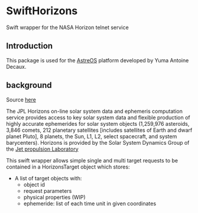 # SwiftHorizons

Swift wrapper for the NASA Horizon telnet service

## Introduction

This package is used for the [AstreOS](https://astreos.space) platform developed by Yuma Antoine Decaux.

## background

Source [here](https://ssd.jpl.nasa.gov/horizons/)

The JPL Horizons on-line solar system data and ephemeris computation service provides access to key solar system data and flexible production of highly accurate ephemerides for solar system objects 
(1,259,976 asteroids, 3,846 comets, 212 planetary satellites [includes satellites of Earth and dwarf planet Pluto], 8 planets, the Sun, L1, L2, select spacecraft, and system barycenters).
 Horizons is provided by the Solar System Dynamics Group of the  [Jet propulsion Laboratory](https://www.jpl.nasa.gov)

This swift wrapper allows simple single and multi target requests to be contained in a HorizonsTarget object which stores:
* A list of target objects with:
    * object id
    * request parameters
    * physical properties (WIP)
    * ephemeride: list of each time unit in given coordinates

